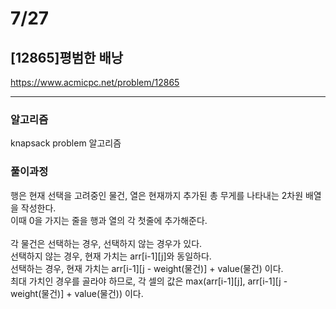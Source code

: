# 7/27
## [12865]평범한 배낭
https://www.acmicpc.net/problem/12865
***
### 알고리즘
knapsack problem 알고리즘
### 풀이과정
행은 현재 선택을 고려중인 물건, 열은 현재까지 추가된 총 무게를 나타내는 2차원 배열을 작성한다.<br>
이때 0을 가지는 줄을 행과 열의 각 첫줄에 추가해준다.<br><br>
각 물건은 선택하는 경우, 선택하지 않는 경우가 있다.<br>
선택하지 않는 경우, 현재 가치는 arr[i-1][j]와 동일하다.<br>
선택하는 경우, 현재 가치는 arr[i-1][j - weight(물건)] + value(물건) 이다.<br>
최대 가치인 경우를 골라야 하므로, 각 셀의 값은 max(arr[i-1][j], arr[i-1][j - weight(물건)] + value(물건)) 이다.
